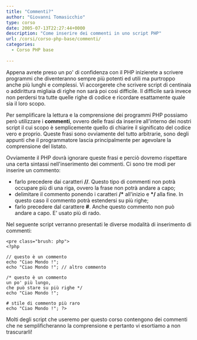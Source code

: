 ```yaml
---
title: "Commenti?"
author: "Giovanni Tomasicchio"
type: corso
date: 2005-07-13T22:27:44+0000
description: "Come inserire dei commenti in uno script PHP"
url: /corsi/corso-php-base/commenti/
categories:
  - Corso PHP base
  
---
```

 Appena avrete preso un po' di confidenza con il PHP inizierete a scrivere programmi che diventeranno sempre più potenti ed utili ma purtroppo anche più lunghi e complessi. Vi accorgerete che scrivere script di centinaia o addirittura migliaia di righe non sarà poi così difficile. Il difficile sarà invece non perdersi tra tutte quelle righe di codice e ricordare esattamente quale sia il loro scopo.

 Per semplificare la lettura e la comprensione dei programmi PHP possiamo però utilizzare i **commenti**, ovvero delle frasi da inserire all'interno dei nostri script il cui scopo è semplicemente quello di chiarire il significato del codice vero e proprio. Queste frasi sono ovviamente del tutto arbitrarie, sono degli appunti che il programmatore lascia principalmente per agevolare la comprensione del listato.

 Ovviamente il PHP dovrà ignorare queste frasi e perciò dovremo rispettare una certa sintassi nell'inserimento dei commenti. Ci sono tre modi per inserire un commento:

- farlo precedere dai caratteri **//**. Questo tipo di commenti non potrà occupare più di una riga, ovvero la frase non potrà andare a capo;
- delimitare il commento ponendo i caratteri **/\*** all'inizio e **\*/** alla fine. In questo caso il commento potrà estendersi su più righe;
- farlo precedere dal carattere **\#**. Anche questo commento non può andare a capo. E' usato più di rado.
 
 Nel seguente script verranno presentati le diverse modalità di inserimento di commenti:

 ```
<pre class="brush: php">
<?php

// questo è un commento
echo "Ciao Mondo !";
echo "Ciao Mondo !"; // altro commento

/* questo è un commento
un po' più lungo,
che può stare su più righe */
echo "Ciao Mondo !";

# stile di commento più raro
echo "Ciao Mondo !"; ?>
```

 Molti degli script che useremo per questo corso contengono dei commenti che ne semplificheranno la comprensione e pertanto vi esortiamo a non trascurarli!